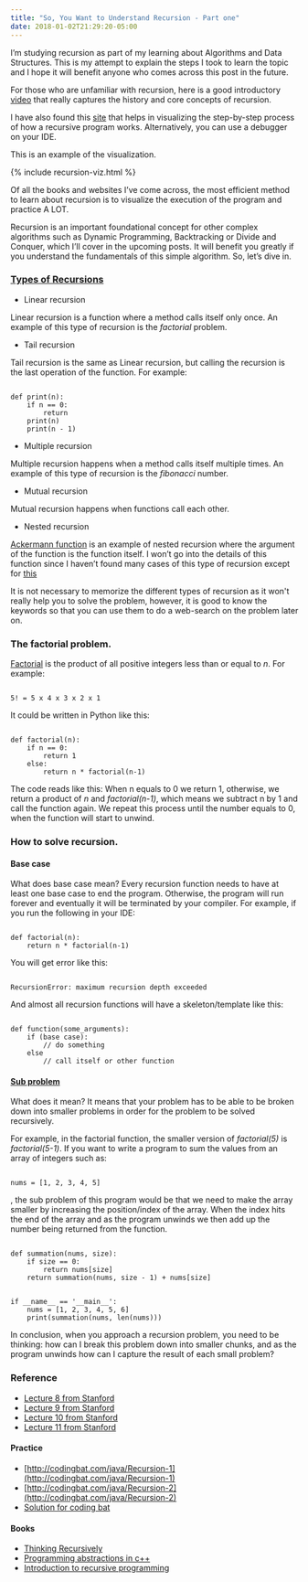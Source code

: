 ```yaml
---
title: "So, You Want to Understand Recursion - Part one"
date: 2018-01-02T21:29:20-05:00
---
```


I’m studying recursion as part of my learning about Algorithms and Data Structures. This is my attempt to explain the steps I took to learn the topic and I hope it will benefit anyone who comes across this post in the future.

For those who are unfamiliar with recursion, here is a good introductory [video](https://www.youtube.com/watch?v=HXNhEYqFo0o&t=321s) that really captures the history and core concepts of recursion.

I have also found this [site](http://pythontutor.com/visualize.html#mode=edit) that helps in visualizing the step-by-step process of how a recursive program works. Alternatively, you can use a debugger on your IDE.

This is an example of the visualization.

{% include recursion-viz.html %}

Of all the books and websites I’ve come across, the most efficient method to learn about recursion is to visualize the execution of the program and practice A LOT.

Recursion is an important foundational concept for other complex algorithms such as Dynamic Programming, Backtracking or Divide and Conquer, which I’ll cover in the upcoming posts. It will benefit you greatly if you understand the fundamentals of this simple algorithm. So, let’s dive in.

### [Types of Recursions](https://www.amazon.com/Introduction-Recursive-Programming-Manuel-Rubio-Sanchez/dp/1498735282)

* Linear recursion

Linear recursion is a function where a method calls itself only once. An example of this type of recursion is the *factorial* problem.

* Tail recursion

Tail recursion is the same as Linear recursion, but calling the recursion is the last operation of the function. For example:

```

def print(n):
    if n == 0:
        return
    print(n)
    print(n - 1)

```

* Multiple recursion

Multiple recursion happens when a method calls itself multiple times. An example of this type of recursion is the *fibonacci* number.

* Mutual recursion

Mutual recursion happens when functions call each other.

* Nested recursion

[Ackermann function](https://en.wikipedia.org/wiki/Ackermann_function) is an example of nested recursion where the argument of the function is the function itself. I won’t go into the details of this function since I haven’t found many cases of this type of recursion except for [this](https://www.youtube.com/watch?v=i7sm9dzFtEI&t=758s)

It is not necessary to memorize the different types of recursion as it won't really help you to solve the problem, however, it is good to know the keywords so that you can use them to do a web-search on the problem later on.

### The factorial problem. 

[Factorial](https://en.wikipedia.org/wiki/Factorial) is the product of all positive integers less than or equal to *n*. For example:

```

5! = 5 x 4 x 3 x 2 x 1

```

It could be written in Python like this:

```

def factorial(n):
    if n == 0:
        return 1
    else:
        return n * factorial(n-1)

```

The code reads like this: When n equals to 0 we return 1, otherwise, we return a product of *n* and *factorial(n-1)*, which means we subtract n by 1 and call the function again. We repeat this process until the number equals to 0, when the function will start to unwind. 

### How to solve recursion.

#### Base case

What does base case mean? Every recursion function needs to have at least one base case to end the program. Otherwise, the program will run forever and eventually it will be terminated by your compiler. For example, if you run the following in your IDE:

```

def factorial(n):
    return n * factorial(n-1)

```

You will get error like this:

```

RecursionError: maximum recursion depth exceeded

```

And almost all recursion functions will have a skeleton/template like this:

```

def function(some_arguments):
    if (base case):
        // do something
    else
        // call itself or other function 

```

#### [Sub problem](https://en.wikipedia.org/wiki/Overlapping_subproblems)

What does it mean? It means that your problem has to be able to be broken down into smaller problems in order for the problem to be solved recursively.

For example, in the factorial function, the smaller version of *factorial(5)* is *factorial(5-1)*. If you want to write a program to sum the values from an array of integers such as:

```

nums = [1, 2, 3, 4, 5]

```

, the sub problem of this program would be that we need to make the array smaller by increasing the position/index of the array. When the index hits the end of the array and as the program unwinds we then add up the number being returned from the function.

```

def summation(nums, size):
    if size == 0:
        return nums[size]
    return summation(nums, size - 1) + nums[size]


if __name__ == '__main__':
    nums = [1, 2, 3, 4, 5, 6]
    print(summation(nums, len(nums)))

```

In conclusion, when you approach a recursion problem, you need to be thinking: how can I break this problem down into smaller chunks, and as the program unwinds how can I capture the result of each small problem?

### Reference

* [Lecture 8 from Stanford](https://www.youtube.com/watch?v=gl3emqCuueQ&list=PLFE6E58F856038C69&index=8)
* [Lecture 9 from Stanford](https://www.youtube.com/watch?v=uFJhEPrbycQ&list=PLFE6E58F856038C69&index=9)
* [Lecture 10 from Stanford](https://www.youtube.com/watch?v=NdF1QDTRkck&index=10&list=PLFE6E58F856038C69)
* [Lecture 11 from Stanford](https://www.youtube.com/watch?v=p-gpaIGRCQI&list=PLFE6E58F856038C69&index=11)

#### Practice

* [http://codingbat.com/java/Recursion-1](http://codingbat.com/java/Recursion-1)
* [http://codingbat.com/java/Recursion-2](http://codingbat.com/java/Recursion-2)
* [Solution for coding bat](https://github.com/mirandaio/codingbat/tree/master/java)

#### Books
* [Thinking Recursively](https://www.amazon.com/Thinking-Recursively-Java-Eric-Roberts/dp/0471701467)
* [Programming abstractions in c++](https://www.amazon.com/Programming-Abstractions-C-Eric-Roberts/dp/0133454843)
* [Introduction to recursive programming](https://www.amazon.com/Introduction-Recursive-Programming-Manuel-Rubio-Sanchez/dp/1498735282)